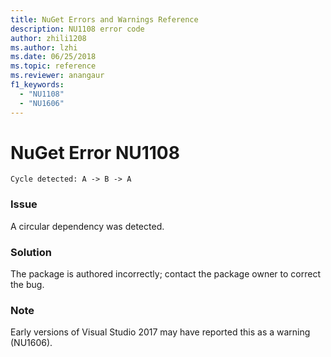 ```yaml
---
title: NuGet Errors and Warnings Reference
description: NU1108 error code
author: zhili1208
ms.author: lzhi
ms.date: 06/25/2018
ms.topic: reference
ms.reviewer: anangaur
f1_keywords: 
  - "NU1108"
  - "NU1606"
---
```


# NuGet Error NU1108

```
Cycle detected: A -> B -> A
```

### Issue
A circular dependency was detected.

### Solution
The package is authored incorrectly; contact the package owner to correct the bug.

### Note
Early versions of Visual Studio 2017 may have reported this as a warning (NU1606).
